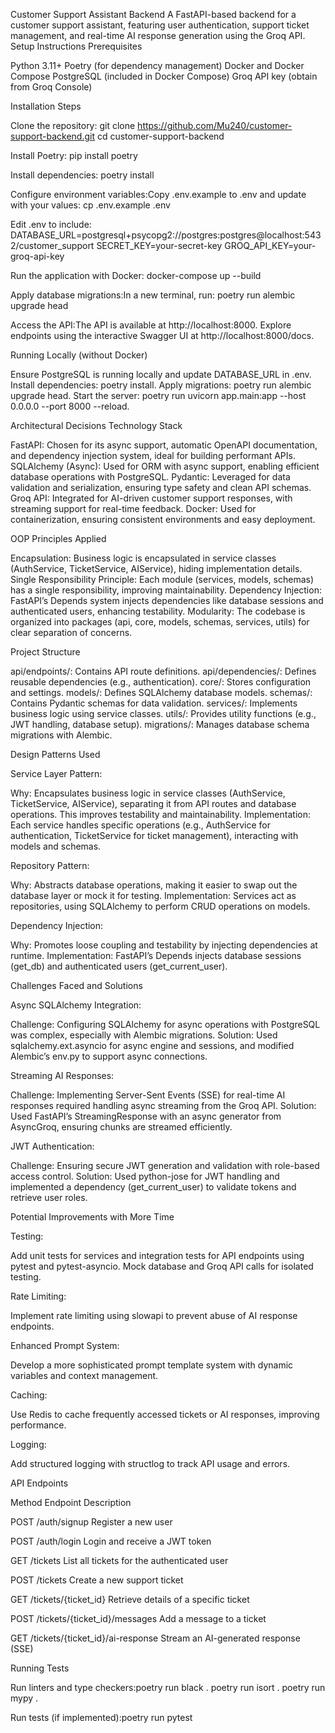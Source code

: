 Customer Support Assistant Backend
A FastAPI-based backend for a customer support assistant, featuring user authentication, support ticket management, and real-time AI response generation using the Groq API.
Setup Instructions
Prerequisites

Python 3.11+
Poetry (for dependency management)
Docker and Docker Compose
PostgreSQL (included in Docker Compose)
Groq API key (obtain from Groq Console)

Installation Steps

Clone the repository:
git clone https://github.com/Mu240/customer-support-backend.git
cd customer-support-backend


Install Poetry:
pip install poetry


Install dependencies:
poetry install


Configure environment variables:Copy .env.example to .env and update with your values:
cp .env.example .env

Edit .env to include:
DATABASE_URL=postgresql+psycopg2://postgres:postgres@localhost:5432/customer_support
SECRET_KEY=your-secret-key
GROQ_API_KEY=your-groq-api-key


Run the application with Docker:
docker-compose up --build


Apply database migrations:In a new terminal, run:
poetry run alembic upgrade head


Access the API:The API is available at http://localhost:8000. Explore endpoints using the interactive Swagger UI at http://localhost:8000/docs.


Running Locally (without Docker)

Ensure PostgreSQL is running locally and update DATABASE_URL in .env.
Install dependencies: poetry install.
Apply migrations: poetry run alembic upgrade head.
Start the server: poetry run uvicorn app.main:app --host 0.0.0.0 --port 8000 --reload.

Architectural Decisions
Technology Stack

FastAPI: Chosen for its async support, automatic OpenAPI documentation, and dependency injection system, ideal for building performant APIs.
SQLAlchemy (Async): Used for ORM with async support, enabling efficient database operations with PostgreSQL.
Pydantic: Leveraged for data validation and serialization, ensuring type safety and clean API schemas.
Groq API: Integrated for AI-driven customer support responses, with streaming support for real-time feedback.
Docker: Used for containerization, ensuring consistent environments and easy deployment.

OOP Principles Applied

Encapsulation: Business logic is encapsulated in service classes (AuthService, TicketService, AIService), hiding implementation details.
Single Responsibility Principle: Each module (services, models, schemas) has a single responsibility, improving maintainability.
Dependency Injection: FastAPI’s Depends system injects dependencies like database sessions and authenticated users, enhancing testability.
Modularity: The codebase is organized into packages (api, core, models, schemas, services, utils) for clear separation of concerns.

Project Structure

api/endpoints/: Contains API route definitions.
api/dependencies/: Defines reusable dependencies (e.g., authentication).
core/: Stores configuration and settings.
models/: Defines SQLAlchemy database models.
schemas/: Contains Pydantic schemas for data validation.
services/: Implements business logic using service classes.
utils/: Provides utility functions (e.g., JWT handling, database setup).
migrations/: Manages database schema migrations with Alembic.

Design Patterns Used

Service Layer Pattern:

Why: Encapsulates business logic in service classes (AuthService, TicketService, AIService), separating it from API routes and database operations. This improves testability and maintainability.
Implementation: Each service handles specific operations (e.g., AuthService for authentication, TicketService for ticket management), interacting with models and schemas.


Repository Pattern:

Why: Abstracts database operations, making it easier to swap out the database layer or mock it for testing.
Implementation: Services act as repositories, using SQLAlchemy to perform CRUD operations on models.


Dependency Injection:

Why: Promotes loose coupling and testability by injecting dependencies at runtime.
Implementation: FastAPI’s Depends injects database sessions (get_db) and authenticated users (get_current_user).



Challenges Faced and Solutions

Async SQLAlchemy Integration:

Challenge: Configuring SQLAlchemy for async operations with PostgreSQL was complex, especially with Alembic migrations.
Solution: Used sqlalchemy.ext.asyncio for async engine and sessions, and modified Alembic’s env.py to support async connections.


Streaming AI Responses:

Challenge: Implementing Server-Sent Events (SSE) for real-time AI responses required handling async streaming from the Groq API.
Solution: Used FastAPI’s StreamingResponse with an async generator from AsyncGroq, ensuring chunks are streamed efficiently.


JWT Authentication:

Challenge: Ensuring secure JWT generation and validation with role-based access control.
Solution: Used python-jose for JWT handling and implemented a dependency (get_current_user) to validate tokens and retrieve user roles.



Potential Improvements with More Time

Testing:

Add unit tests for services and integration tests for API endpoints using pytest and pytest-asyncio.
Mock database and Groq API calls for isolated testing.


Rate Limiting:

Implement rate limiting using slowapi to prevent abuse of AI response endpoints.


Enhanced Prompt System:

Develop a more sophisticated prompt template system with dynamic variables and context management.


Caching:

Use Redis to cache frequently accessed tickets or AI responses, improving performance.


Logging:

Add structured logging with structlog to track API usage and errors.



API Endpoints



Method
Endpoint
Description



POST
/auth/signup
Register a new user


POST
/auth/login
Login and receive a JWT token


GET
/tickets
List all tickets for the authenticated user


POST
/tickets
Create a new support ticket


GET
/tickets/{ticket_id}
Retrieve details of a specific ticket


POST
/tickets/{ticket_id}/messages
Add a message to a ticket


GET
/tickets/{ticket_id}/ai-response
Stream an AI-generated response (SSE)


Running Tests

Run linters and type checkers:poetry run black .
poetry run isort .
poetry run mypy .


Run tests (if implemented):poetry run pytest




